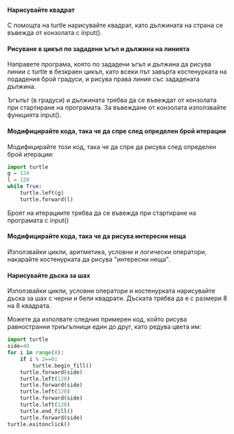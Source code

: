 #### Нарисувайте квадрат

С помощта на turtle нарисувайте квадрат, като дължината на страна се въвежда от конзолата с input().

#### Рисуване в цикъл по зададени ъгъл и дължина на линията

Направете програма, която по зададени ъгъл и дължина да рисува линии с turtle в безкраен цикъл, като всеки път завърта костенурката на подадения брой градуси, и рисува права линия със зададената дължина.

Ъгълът (в градуси) и дължината трябва да се въвеждат от конзолата при стартиране на програмата. За въвеждане от конзолата използвайте функцията input().

#### Модифицирайте кода, така че да спре след определен брой итерации
 
Модифицирайте този код, така че да спре да рисува след определен брой итерации:

```python
import turtle
g = 134
l = 120
while True:
    turtle.left(g)
    turtle.forward(l)
```

Броят на итерациите трябва да се въвежда при стартиране на програмата с input()

#### Модифицирайте кода, така че да рисува интересни неща
 
Използвайки цикли, аритметика, условни и логически оператори, накарайте костенурката да рисува "интересни неща".

#### Нарисувайте дъска за шах

Използвайки цикли, условни оператори и костенурката нарисувайте дъска за шах с черни и бели квадрати. Дъската трябва да е с размери 8 на 8 квадрата.

Можете да изполвате следния примерен код, който рисува равностранни триъгълници един до друг, като редува цвета им:

```python
import turtle
side=40
for i in range(8):
    if i % 2==0:
        turtle.begin_fill()    
    turtle.forward(side)
    turtle.left(120)
    turtle.forward(side)
    turtle.left(120)
    turtle.forward(side)
    turtle.left(120)
    turtle.end_fill()
    turtle.forward(side)
turtle.exitonclick()
```